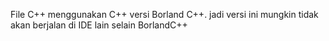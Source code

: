 File C++ menggunakan C++ versi Borland C++. jadi versi ini mungkin tidak akan berjalan di IDE lain selain BorlandC++
